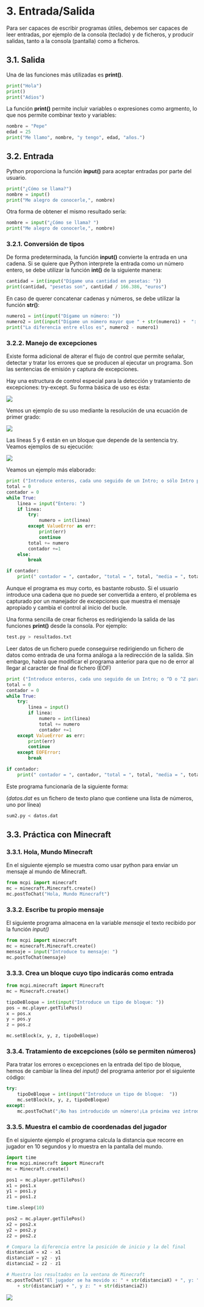 # 3. Entrada/Salida

Para ser capaces de escribir programas útiles, debemos ser capaces de leer entradas, por ejemplo de la consola (teclado) y de ficheros, y producir salidas, tanto a la consola (pantalla) como a ficheros.

## 3.1. Salida

Una de las funciones más utilizadas es **print()**.

```python
print("Hola")
print()
print("Adios")
```

La función **print()** permite incluir variables o expresiones como argmento, lo que nos permite combinar texto y variables:

```python
nombre = "Pepe"
edad = 25
print("Me llamo", nombre, "y tengo", edad, "años.")

```
## 3.2. Entrada

Python proporciona la función **input()** para aceptar entradas por parte del usuario.

```python
print("¿Cómo se llama?")
nombre = input()
print("Me alegro de conocerle,", nombre)
```

Otra forma de obtener el mismo resultado sería:

```python
nombre = input("¿Cómo se llama? ")
print("Me alegro de conocerle,", nombre)
```

### 3.2.1. Conversión de tipos

De forma predeterminada, la función **input()** convierte la entrada en una cadena. Si se quiere que Python interprete la entrada como un número entero, se debe utilizar la función **int()** de la siguiente manera:

```python
cantidad = int(input("Dígame una cantidad en pesetas: "))
print(cantidad, "pesetas son", cantidad / 166.386, "euros")
```


En caso de querer concatenar cadenas y números, se debe utilizar la función **str()**:

```python
numero1 = int(input("Dígame un número: "))
numero2 = int(input("Dígame un número mayor que " + str(numero1) +  ": "))
print("La diferencia entre ellos es", numero2 - numero1)
```

### 3.2.2. Manejo de excepciones
Existe forma adicional de alterar el flujo de control que permite señalar, detectar y tratar los errores que se producen al ejecutar un programa. Son las sentencias de emisión y captura de excepciones.

Hay una estructura de control especial para la detección y tratamiento de excepciones: try-except. Su forma básica de uso es ésta: 

![](python/try-except.png)

Vemos un ejemplo de su uso mediante la resolución de una ecuación de primer grado:

![](python/try-except1.png)

Las líneas 5 y 6 están en un bloque que depende de la sentencia try. Veamos ejemplos de su ejecución: 

![](python/try-except2.png)


Veamos un ejemplo más elaborado:

```python
print ("Introduce enteros, cada uno seguido de un Intro; o sólo Intro para finalizar")
total = 0
contador = 0
while True:
	linea = input("Entero: ")
	if linea:
		try:
			numero = int(linea)
		except ValueError as err:
			print(err)
			continue
		total += numero
		contador +=1
	else:
		break

if contador:
	print(" contador = ", contador, "total = ", total, "media = ", total/contador) 
```

Aunque el programa es muy corto, es bastante robusto. Si el usuario introduce una cadena que no puede ser convertida a entero, el problema es capturado por un manejador de excepciones que muestra el mensaje apropiado y cambia el control al inicio del bucle.

Una forma sencilla de crear ficheros es redirigiendo la salida de las funciones **print()** desde la consola. Por ejemplo: 

```bash
test.py > resultados.txt
```

Leer datos de un fichero puede conseguirse redirigiendo un fichero de datos como entrada de una forma análoga a la redirección de la salida. Sin embargo, habrá que modificar el programa anterior para que no de error al llegar al caracter de final de fichero (EOF)

```python
print ("Introduce enteros, cada uno seguido de un Intro; o ^D o ^Z para finalizar")
total = 0
contador = 0
while True:
	try:
    	linea = input()
    	if linea:
      		numero = int(linea)
			total += numero
			contador +=1
	except ValueError as err:
		print(err)
		continue
	except EOFError:
		break

if contador:
	print(" contador = ", contador, "total = ", total, "media = ", total/contador)
```

Este programa funcionaría de la siguiente forma:

(*datos.dat* es un fichero de texto plano que contiene una lista de números, uno por línea)

```bash
sum2.py < datos.dat 
```

## 3.3. Práctica con Minecraft

### 3.3.1. Hola, Mundo Minecraft

En el siguiente ejemplo se muestra como usar python para enviar un mensaje al mundo de Minecraft.

```python
from mcpi import minecraft
mc = minecraft.Minecraft.create()
mc.postToChat("Hola, Mundo Minecraft")
```

### 3.3.2. Escribe tu propio mensaje

El siguiente programa almacena en la variable *mensaje* el texto recibido por la función *input()*

```python
from mcpi import minecraft
mc = minecraft.Minecraft.create()
mensaje = input("Introduce tu mensaje: ")
mc.postToChat(mensaje)
```

### 3.3.3. Crea un bloque cuyo tipo indicarás como entrada

```python
from mcpi.minecraft import Minecraft
mc = Minecraft.create()

tipoDeBloque = int(input("Introduce un tipo de bloque: "))
pos = mc.player.getTilePos()
x = pos.x
y = pos.y
z = pos.z

mc.setBlock(x, y, z, tipoDeBloque)
```

### 3.3.4. Tratamiento de excepciones (sólo se permiten números)

Para tratar los errores o excepciones en la entrada del tipo de bloque, hemos de cambiar la línea del *input()* del programa anterior por el siguiente código:

```python
try:
    tipoDeBloque = int(input("Introduce un tipo de bloque:  "))
    mc.setBlock(x, y, z, tipoDeBloque)
except:
    mc.postToChat("¡No has introducido un número!¡La próxima vez introduce un número.")
```

### 3.3.5. Muestra el cambio de coordenadas del jugador 

En el siguiente ejemplo el programa calcula la distancia que recorre en jugador en 10 segundos y lo muestra en la pantalla del mundo.

```python
import time
from mcpi.minecraft import Minecraft
mc = Minecraft.create()

pos1 = mc.player.getTilePos()
x1 = pos1.x
y1 = pos1.y
z1 = pos1.z

time.sleep(10)

pos2 = mc.player.getTilePos()
x2 = pos2.x
y2 = pos2.y
z2 = pos2.z

# Compara la diferencia entre la posición de inicio y la del final
distanciaX = x2 - x1
distanciaY = y2 - y1
distanciaZ = z2 - z1

# Muestra los resultados en la ventana de Minecraft
mc.postToChat("El jugador se ha movido x: " + str(distanciaX) + ", y: "
    + str(distanciaY) + ", y z: " + str(distanciaZ))
```

![](images/cambioPosicion.png)